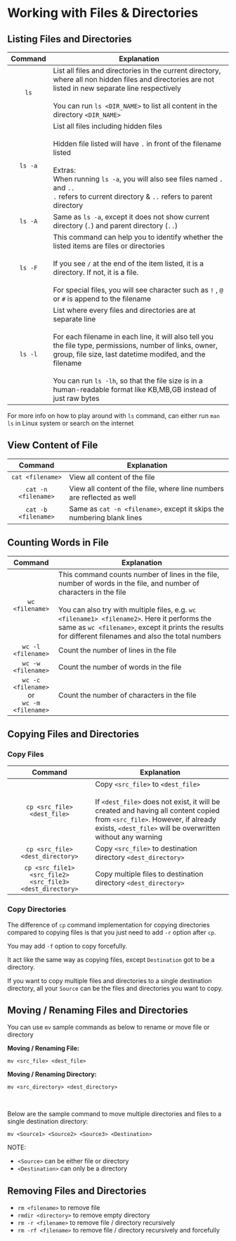 # Working with Files & Directories

## Listing Files and Directories

| Command | Explanation |
|:---:|---|
| `ls` | List all files and directories in the current directory, where all non hidden files and directories are not listed in new separate line respectively <br><br> You can run `ls <DIR_NAME>` to list all content in the directory `<DIR_NAME>` |
| `ls -a` | List all files including hidden files <br><br> Hidden file listed will have `.` in front of the filename listed <br><br> Extras: <br> When running `ls -a`, you will also see files named `.` and `..` <br> `.` refers to current directory & `..` refers to parent directory |
| `ls -A` | Same as `ls -a`, except it does not show current directory (`.`) and parent directory (`..`)|
| `ls -F` | This command can help you to identify whether the listed items are files or directories <br><br> If you see `/` at the end of the item listed, it is a directory. If not, it is a file. <br><br> For special files, you will see character such as `!` , `@` or `#` is append to the filename |
| `ls -l` | List where every files and directories are at separate line <br><br> For each filename in each line, it will also tell you the file type, permissions, number of links, owner, group, file size, last datetime modifed, and the filename <br><br> You can run `ls -lh`, so that the file size is in a human-readable format like KB,MB,GB instead of just raw bytes |

For more info on how to play around with `ls` command, can either run `man ls` in Linux system or search on the internet

## View Content of File

| Command | Explanation |
|:---:|---|
| `cat <filename>` | View all content of the file |
| `cat -n <filename>` | View all content of the file, where line numbers are reflected as well |
| `cat -b <filename>` | Same as `cat -n <filename>`, except it skips the numbering blank lines |

## Counting Words in File

| Command | Explanation |
|:---:|---|
| `wc <filename>` | This command counts number of lines in the file, number of words in the file, and number of characters in the file <br><br> You can also try with multiple files, e.g. `wc <filename1> <filename2>`. Here it performs the same as `wc <filename>`, except it prints the results for different filenames and also the total numbers |
| `wc -l <filename>` | Count the number of lines in the file |
| `wc -w <filename>` | Count the number of words in the file |
| `wc -c <filename>` <br> or <br> `wc -m <filename>` | Count the number of characters in the file |

## Copying Files and Directories

### Copy Files

| Command | Explanation |
|:---:|---|
| `cp <src_file> <dest_file>` | Copy `<src_file>` to `<dest_file>` <br><br> If `<dest_file>` does not exist, it will be created and having all content copied from `<src_file>`. However, if already exists, `<dest_file>` will be overwritten without any warning |
| `cp <src_file> <dest_directory>` | Copy `<src_file>` to destination directory `<dest_directory>` |
| `cp <src_file1> <src_file2> <src_file3> <dest_directory>` | Copy multiple files to destination directory `<dest_directory>` |

### Copy Directories

The difference of `cp` command implementation for copying directories compared to copying files is that you just need to add `-r` option after `cp`.

You may add `-f` option to copy forcefully.

It act like the same way as copying files, except `Destination` got to be a directory.

If you want to copy multiple files and directories to a single destination directory, all your `Source` can be the files and directories you want to copy.

## Moving / Renaming Files and Directories

You can use `mv` sample commands as below to rename or move file or directory

**Moving / Renaming File:**
```
mv <src_file> <dest_file>
```

**Moving / Renaming Directory:**

```
mv <src_directory> <dest_directory>
```

<br>

Below are the sample command to move multiple directories and files to a single destination directory:

```
mv <Source1> <Source2> <Source3> <Destination>
```

NOTE:

- `<Source>` can be either file or directory
- `<Destination>` can only be a directory

## Removing Files and Directories

- `rm <filename>` to remove file
- `rmdir <directory>` to remove empty directory
- `rm -r <filename>` to remove file / directory recursively
- `rm -rf <filename>` to remove file / directory recursively and forcefully